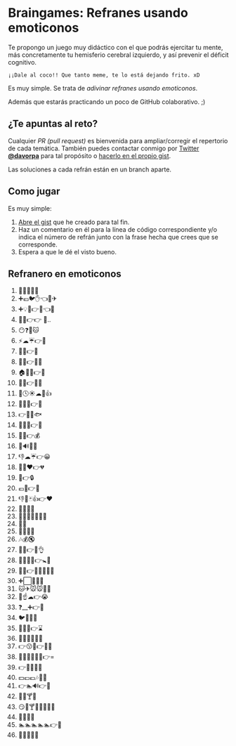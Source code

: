 # Braingames: Refranes usando emoticonos

Te propongo un juego muy didáctico con el que podrás ejercitar tu mente, más concretamente tu hemisferio cerebral izquierdo, y así prevenir el déficit cognitivo.

    ¡¡Dale al coco!! Que tanto meme, te lo está dejando frito. xD

Es muy simple. Se trata de *adivinar refranes usando emoticonos*.

Además que estarás practicando un poco de GitHub colaborativo. ;)

## ¿Te apuntas al reto?

Cualquier *PR (pull request)* es bienvenida para ampliar/corregir el repertorio de cada temática. También puedes contactar conmigo por [Twitter](http://twitter.com/davorpa) **[@davorpa](http://twitter.com/davorpa)** para tal propósito o [hacerlo en el propio gist](https://gist.github.com/davorpa/044a82bea0b399ebf9ed8cf1db2fe5f6).

Las soluciones a cada refrán están en un branch aparte.

## Como jugar

Es muy simple:

1. [Abre el gist](https://gist.github.com/davorpa/044a82bea0b399ebf9ed8cf1db2fe5f6) que he creado para tal fin.
2. Haz un comentario en él para la línea de código correspondiente y/o indica el número de refrán junto con la frase hecha que crees que se corresponde.
3. Espera a que le dé el visto bueno.

## Refranero en emoticonos

1. 🐴🎁🚫👀😁
2. ➕💶🐦✋👈💯✈
3. ➕💡👹👉👴👈👹
4. 🐒👗👉👉 🐒..
5. 😶❓🔪🐱
6. ⚡☁☔👉🌈
7. 🍤💤👉🌊
8. 🍼🐱👉🔪🐭
9. 🏠🔨🔪👉🚪
10. 🚫🔫👉🍰🐋
11. 🙇🕓☀☁🙏👍
12. 👬👫👭👉💪
13. 👉💋🔪🐟
14. 🚫😒📖👉📘
15. 🚫✨👉💰
16. 🐶🔊🚫😁
17. 👎☁☔👉😀
18. 👀🙈❤👉💔
19. 🐢👉🔒
20. 💶🚫👉😀
21. 👎🎲🃏👍👉❤
22. 🍞🍞🍷🍷
23. 🍔🍟🍗🍖🍕💖😀
24. 💍💅
25. 🚶🐻😖😋
26. 🎶💰🔇
27. 👶😭👉👩👌
28. 👬👭👬👫👉🚼👵
29. 🌃🗻👉🌃🗻👐🌿🐍
30. ➕⬜🚫🎤🐓
31. 🐱✈🐭🐭🎉🎈
32. 🚶☝☁👉😭
33. ❓__➕👉🐯
34. 🐦👴🚫📢
35. 💏🚫🍝👉⌛
36. 🐖📅🐖📅🐖📅
37. 👉😗💋👉👀👄
38. 👨👲👳👮👷💂👉=
39. 👉🚫😭🚫🍼
40. 💵💷💶🎶💃🐒
41. 👉🏊🔊👉🗿
42. 🚰🚫🍸🏃
43. 😏🍻🍸🍷🚫🍰🍩🍫
44. 🌾😈🚫🔫
45. 🏊🏊🏊🏊🏊👉🔫
46. 👋🙏➕🔨👊
